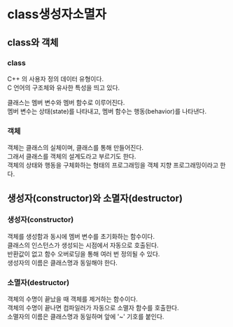 # class생성자소멸자

## class와 객체
### class
C++ 의 사용자 정의 데이터 유형이다.  
C 언어의 구조체와 유사한 특성을 띄고 있다.  

클래스는 멤버 변수와 멤버 함수로 이루어진다.  
멤버 변수는 상태(state)를 나타내고, 멤버 함수는 행동(behavior)를 나타낸다.

### 객체
객체는 클래스의 실체이며, 클래스를 통해 만들어진다.  
그래서 클래스를 객체의 설계도라고 부르기도 한다.  
객체의 상태와 행동을 구체화하는 형태의 프로그래밍을 객체 지향 프로그래밍이라고 한다.  

## 생성자(constructor)와 소멸자(destructor)
### 생성자(constructor)
객체를 생성함과 동시에 멤버 변수를 초기화하는 함수이다.  
클래스의 인스턴스가 생성되는 시점에서 자동으로 호출된다.  
반환값이 없고 함수 오버로딩을 통해 여러 번 정의될 수 있다.  
생성자의 이름은 클래스명과 동일해야 한다.  

### 소멸자(destructor)
객체의 수명이 끝났을 때 객체를 제거하는 함수이다.  
객체의 수명이 끝나면 컴파일러가 자동으로 소멸자 함수를 호출한다.  
소멸자의 이름은 클래스명과 동일하며 앞에 '~' 기호를 붙인다.  
